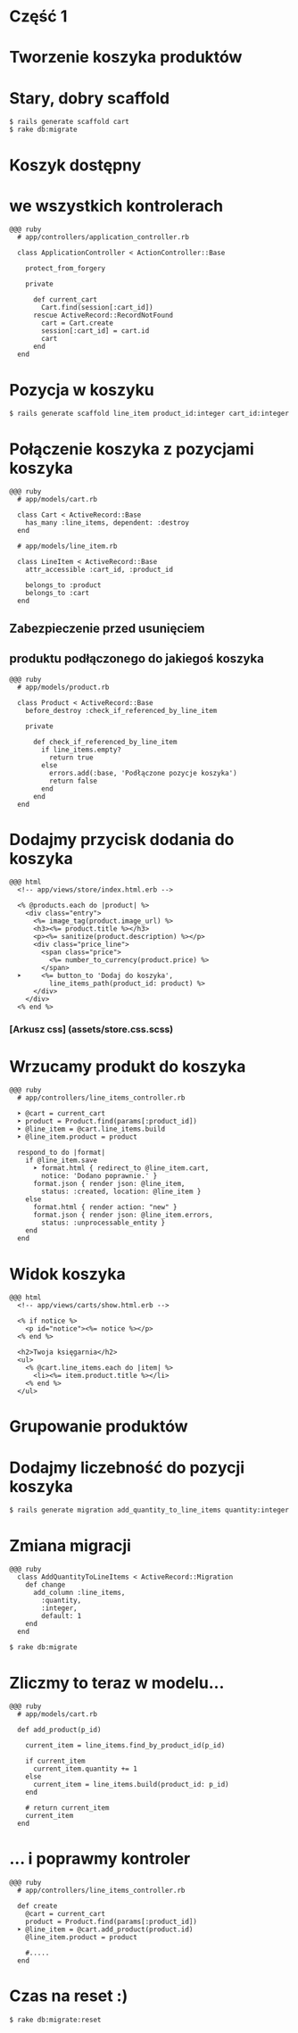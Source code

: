 <!SLIDE title-slide transition=fade>

# Część 1 #

<!SLIDE transition=fade>

# Tworzenie koszyka produktów
  
<!SLIDE commandline incremental transition=fade>
  
# Stary, dobry scaffold

    $ rails generate scaffold cart
    $ rake db:migrate

<!SLIDE smaller transition=fade>

# Koszyk dostępny
# we wszystkich kontrolerach

    @@@ ruby
      # app/controllers/application_controller.rb

      class ApplicationController < ActionController::Base

        protect_from_forgery
        
        private

          def current_cart
            Cart.find(session[:cart_id])
          rescue ActiveRecord::RecordNotFound
            cart = Cart.create
            session[:cart_id] = cart.id
            cart
          end
      end

<!SLIDE commandline incremental small transition=fade>
  
# Pozycja w koszyku

    $ rails generate scaffold line_item product_id:integer cart_id:integer

<!SLIDE small transition=fade>

# Połączenie koszyka z pozycjami koszyka

    @@@ ruby
      # app/models/cart.rb

      class Cart < ActiveRecord::Base
        has_many :line_items, dependent: :destroy
      end
      
      # app/models/line_item.rb
      
      class LineItem < ActiveRecord::Base
        attr_accessible :cart_id, :product_id

        belongs_to :product
        belongs_to :cart
      end

<!SLIDE smaller transition=fade>

## Zabezpieczenie przed usunięciem
## produktu podłączonego do jakiegoś koszyka

    @@@ ruby
      # app/models/product.rb

      class Product < ActiveRecord::Base
        before_destroy :check_if_referenced_by_line_item

        private

          def check_if_referenced_by_line_item
            if line_items.empty?
              return true
            else
              errors.add(:base, 'Podłączone pozycje koszyka')
              return false
            end
          end
      end

<!SLIDE smaller transition=fade>

# Dodajmy przycisk dodania do koszyka
    @@@ html
      <!-- app/views/store/index.html.erb -->

      <% @products.each do |product| %>
        <div class="entry">
          <%= image_tag(product.image_url) %>
          <h3><%= product.title %></h3>
          <p><%= sanitize(product.description) %></p>
          <div class="price_line">
            <span class="price">
              <%= number_to_currency(product.price) %>
            </span>
      ➤     <%= button_to 'Dodaj do koszyka',
              line_items_path(product_id: product) %>
          </div>
        </div>
      <% end %>
### [Arkusz css] (assets/store.css.scss)
<!SLIDE smaller transition=fade>

# Wrzucamy produkt do koszyka
    @@@ ruby
      # app/controllers/line_items_controller.rb

      ➤ @cart = current_cart
      ➤ product = Product.find(params[:product_id])
      ➤ @line_item = @cart.line_items.build
      ➤ @line_item.product = product

      respond_to do |format|
        if @line_item.save
          ➤ format.html { redirect_to @line_item.cart,
            notice: 'Dodano poprawnie.' }
          format.json { render json: @line_item,
            status: :created, location: @line_item }
        else
          format.html { render action: "new" }
          format.json { render json: @line_item.errors,
            status: :unprocessable_entity }
        end
      end

<!SLIDE smaller transition=fade>

# Widok koszyka
    
    @@@ html
      <!-- app/views/carts/show.html.erb -->

      <% if notice %>
        <p id="notice"><%= notice %></p>
      <% end %>

      <h2>Twoja księgarnia</h2>
      <ul>    
        <% @cart.line_items.each do |item| %>
          <li><%= item.product.title %></li>
        <% end %>
      </ul>

<!SLIDE transition=fade>

# Grupowanie produktów

<!SLIDE commandline incremental small transition=fade>

# Dodajmy liczebność do pozycji koszyka
    
    $ rails generate migration add_quantity_to_line_items quantity:integer

<!SLIDE smaller transition=fade>

# Zmiana migracji

    @@@ ruby
      class AddQuantityToLineItems < ActiveRecord::Migration
        def change
          add_column :line_items,
            :quantity,
            :integer,
            default: 1
        end
      end

    $ rake db:migrate

<!SLIDE smaller transition=fade>

# Zliczmy to teraz w modelu...
    
    @@@ ruby
      # app/models/cart.rb
      
      def add_product(p_id)

        current_item = line_items.find_by_product_id(p_id)
      
        if current_item
          current_item.quantity += 1
        else
          current_item = line_items.build(product_id: p_id)
        end
        
        # return current_item
        current_item
      end

<!SLIDE smaller transition=fade>

# ... i poprawmy kontroler

    @@@ ruby
      # app/controllers/line_items_controller.rb
      
      def create
        @cart = current_cart
        product = Product.find(params[:product_id])
      ➤ @line_item = @cart.add_product(product.id)
        @line_item.product = product

        #.....
      end

<!SLIDE commandline incremental transition=fade>

# Czas na reset :)

    $ rake db:migrate:reset
